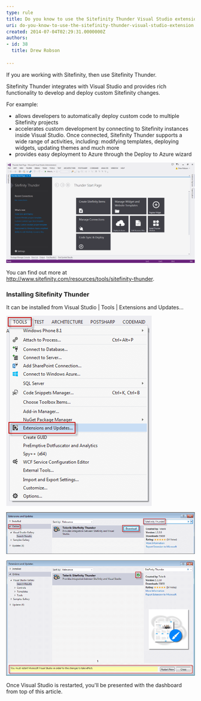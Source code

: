 ```yaml
---
type: rule
title: Do you know to use the Sitefinity Thunder Visual Studio extension?
uri: do-you-know-to-use-the-sitefinity-thunder-visual-studio-extension
created: 2014-07-04T02:29:31.0000000Z
authors:
- id: 38
  title: Drew Robson

---
```


If you are working with Sitefinity, then use Sitefinity Thunder. 


Sitefinity Thunder integrates with Visual Studio and provides rich functionality to develop and deploy custom Sitefinity changes.

For example:

- allows developers to automatically deploy custom code to multiple Sitefinity projects
- accelerates custom development by connecting to Sitefinity instances inside Visual Studio. Once connected, Sitefinity Thunder supports a wide range of activities, including: modifying templates, deploying widgets, updating themes and much more
- provides easy deployment to Azure through the Deploy to Azure wizard







![ The Sitefinity Thunder dashboard](4-07-2014-1-08-52-PM-compressor.png)


You can find out more at http://www.sitefinity.com/resources/tools/sitefinity-thunder.

### Installing Sitefinity Thunder


It can be installed from Visual Studio | Tools | Extensions and Updates...


![ Add an extension to Visual Studio](4-07-2014-12-35-25-PM-compressor.png)





![ Search for 'Sitefinity Thunder' in Extensions and Updates | Online](4-07-2014-12-52-20-PM-compressor.png)





![ Once installation is completed, you'll be prompted to restart Visual Studio to use Sitefinity Thunder](4-07-2014-12-58-32-PM-compressor.png)


Once Visual Studio is restarted, you'll be presented with the dashboard from top of this article.
